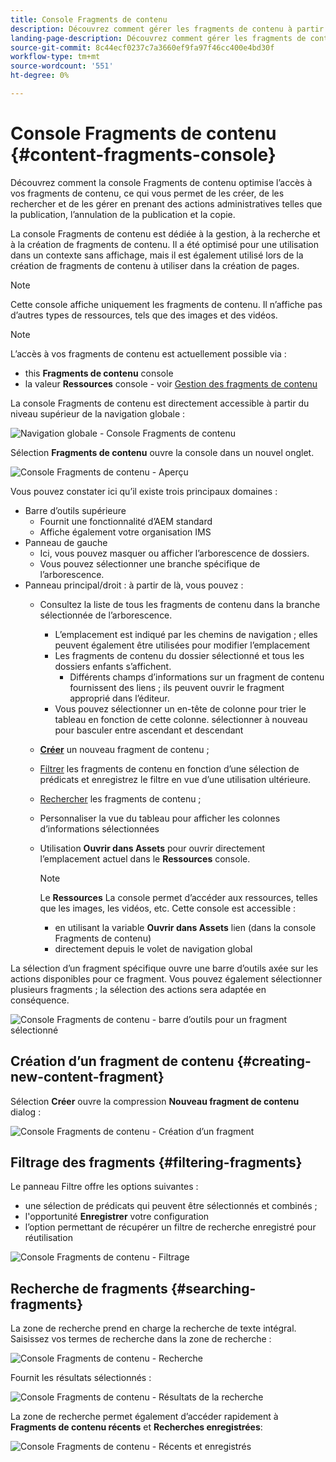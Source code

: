 ```yaml
---
title: Console Fragments de contenu
description: Découvrez comment gérer les fragments de contenu à partir de la console Fragments de contenu.
landing-page-description: Découvrez comment gérer les fragments de contenu à partir de la console Fragments de contenu , qui se concentre sur l’utilisation de volume élevé de fragments de contenu pour les cas d’utilisation sans affichage, mais également utilisés lors de la création de pages.
source-git-commit: 8c44ecf0237c7a3660ef9fa97f46cc400e4bd30f
workflow-type: tm+mt
source-wordcount: '551'
ht-degree: 0%

---
```


# Console Fragments de contenu  {#content-fragments-console}

Découvrez comment la console Fragments de contenu optimise l’accès à vos fragments de contenu, ce qui vous permet de les créer, de les rechercher et de les gérer en prenant des actions administratives telles que la publication, l’annulation de la publication et la copie.

La console Fragments de contenu est dédiée à la gestion, à la recherche et à la création de fragments de contenu. Il a été optimisé pour une utilisation dans un contexte sans affichage, mais il est également utilisé lors de la création de fragments de contenu à utiliser dans la création de pages.

>[!NOTE]
>
>Cette console affiche uniquement les fragments de contenu. Il n’affiche pas d’autres types de ressources, tels que des images et des vidéos.

>[!NOTE]
>
>L’accès à vos fragments de contenu est actuellement possible via :
>
>* this **Fragments de contenu** console
>* la valeur **Ressources** console - voir [Gestion des fragments de contenu](/help/assets/content-fragments/content-fragments-managing.md)


La console Fragments de contenu est directement accessible à partir du niveau supérieur de la navigation globale :

![Navigation globale - Console Fragments de contenu](assets/cfc-global-navigation.png)

Sélection **Fragments de contenu** ouvre la console dans un nouvel onglet.

![Console Fragments de contenu - Aperçu](assets/cfc-console-overview.png)

Vous pouvez constater ici qu’il existe trois principaux domaines :

* Barre d’outils supérieure
   * Fournit une fonctionnalité d’AEM standard
   * Affiche également votre organisation IMS
* Panneau de gauche
   * Ici, vous pouvez masquer ou afficher l’arborescence de dossiers.
   * Vous pouvez sélectionner une branche spécifique de l’arborescence.
* Panneau principal/droit : à partir de là, vous pouvez :
   * Consultez la liste de tous les fragments de contenu dans la branche sélectionnée de l’arborescence.
      * L’emplacement est indiqué par les chemins de navigation ; elles peuvent également être utilisées pour modifier l’emplacement
      * Les fragments de contenu du dossier sélectionné et tous les dossiers enfants s’affichent.
         * Différents champs d’informations sur un fragment de contenu fournissent des liens ; ils peuvent ouvrir le fragment approprié dans l’éditeur.
      * Vous pouvez sélectionner un en-tête de colonne pour trier le tableau en fonction de cette colonne. sélectionner à nouveau pour basculer entre ascendant et descendant
   * **[Créer](#creating-new-content-fragment)** un nouveau fragment de contenu ;
   * [Filtrer](#filtering-fragments) les fragments de contenu en fonction d’une sélection de prédicats et enregistrez le filtre en vue d’une utilisation ultérieure.
   * [Rechercher](#searching-fragments) les fragments de contenu ;
   * Personnaliser la vue du tableau pour afficher les colonnes d’informations sélectionnées
   * Utilisation **Ouvrir dans Assets** pour ouvrir directement l’emplacement actuel dans le **Ressources** console.

      >[!NOTE]
      >
      >Le **Ressources** La console permet d’accéder aux ressources, telles que les images, les vidéos, etc.  Cette console est accessible :
      >
      >* en utilisant la variable **Ouvrir dans Assets** lien (dans la console Fragments de contenu)
      >* directement depuis le volet de navigation global


La sélection d’un fragment spécifique ouvre une barre d’outils axée sur les actions disponibles pour ce fragment. Vous pouvez également sélectionner plusieurs fragments ; la sélection des actions sera adaptée en conséquence.

![Console Fragments de contenu - barre d’outils pour un fragment sélectionné](assets/cfc-fragment-toolbar.png)

## Création d’un fragment de contenu {#creating-new-content-fragment}

Sélection **Créer** ouvre la compression **Nouveau fragment de contenu** dialog :

![Console Fragments de contenu - Création d’un fragment](assets/cfc-console-create.png)

## Filtrage des fragments {#filtering-fragments}

Le panneau Filtre offre les options suivantes :

* une sélection de prédicats qui peuvent être sélectionnés et combinés ;
* l&#39;opportunité **Enregistrer** votre configuration
* l’option permettant de récupérer un filtre de recherche enregistré pour réutilisation

![Console Fragments de contenu - Filtrage](assets/cfc-console-filter.png)

## Recherche de fragments {#searching-fragments}

La zone de recherche prend en charge la recherche de texte intégral. Saisissez vos termes de recherche dans la zone de recherche :

![Console Fragments de contenu - Recherche](assets/cfc-console-search-01.png)

Fournit les résultats sélectionnés :

![Console Fragments de contenu - Résultats de la recherche](assets/cfc-console-search-02.png)

La zone de recherche permet également d’accéder rapidement à **Fragments de contenu récents** et **Recherches enregistrées**:

![Console Fragments de contenu - Récents et enregistrés](assets/cfc-console-search-03.png)

